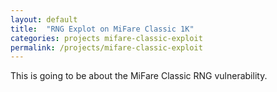 ```yaml
---
layout: default
title:  "RNG Explot on MiFare Classic 1K"
categories: projects mifare-classic-exploit
permalink: /projects/mifare-classic-exploit
---
```


This is going to be about the MiFare Classic RNG vulnerability.
